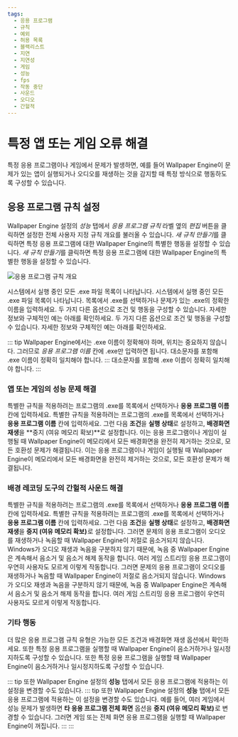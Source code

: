 ```yaml
---
tags:
  - 응용 프로그램
  - 규칙
  - 예외
  - 허용 목록
  - 블랙리스트
  - 지연
  - 지연성
  - 게임
  - 성능
  - fps
  - 작동 중단
  - 사운드
  - 오디오
  - 간헐적
---
```


# 특정 앱 또는 게임 오류 해결

특정 응용 프로그램이나 게임에서 문제가 발생하면, 예를 들어 Wallpaper Engine이 문제가 있는 앱이 실행되거나 오디오를 재생하는 것을 감지할 때 특정 방식으로 행동하도록 구성할 수 있습니다.

## 응용 프로그램 규칙 설정

Wallpaper Engine 설정의 *성능* 탭에서 *응용 프로그램 규칙* 라벨 옆의 *편집* 버튼을 클릭하면 설정한 전체 사용자 지정 규칙 개요를 불러올 수 있습니다. *새 규칙 만들기*를 클릭하면 특정 응용 프로그램에 대한 Wallpaper Engine의 특별한 행동을 설정할 수 있습니다. *새 규칙 만들기*를 클릭하면 특정 응용 프로그램에 대한 Wallpaper Engine의 특별한 행동을 설정할 수 있습니다.

![응용 프로그램 규칙 개요](./applicationrule.gif)

시스템에서 실행 중인 모든 .exe 파일 목록이 나타납니다. 시스템에서 실행 중인 모든 .exe 파일 목록이 나타납니다. 목록에서 .exe를 선택하거나 문제가 있는 .exe의 정확한 이름을 입력하세요. 두 가지 다른 옵션으로 조건 및 행동을 구성할 수 있습니다. 자세한 정보와 구체적인 예는 아래를 확인하세요. 두 가지 다른 옵션으로 조건 및 행동을 구성할 수 있습니다. 자세한 정보와 구체적인 예는 아래를 확인하세요.

::: tip
Wallpaper Engine에서는 .exe 이름이 정확해야 하며, 위치는 중요하지 않습니다. 그러므로 *응용 프로그램 이름* 칸에 .exe만 입력하면 됩니다. 대소문자를 포함해 .exe 이름이 정확히 일치해야 합니다. ::: 대소문자를 포함해 .exe 이름이 정확히 일치해야 합니다.
:::

### 앱 또는 게임의 성능 문제 해결

특별한 규칙을 적용하려는 프로그램의 .exe를 목록에서 선택하거나 **응용 프로그램 이름** 칸에 입력하세요. 특별한 규칙을 적용하려는 프로그램의 .exe를 목록에서 선택하거나 **응용 프로그램 이름** 칸에 입력하세요. 그런 다음 **조건**을 **실행 상태**로 설정하고, **배경화면 재생**을 **중지 (여유 메모리 확보)**로 설정합니다. 이는 응용 프로그램이나 게임이 실행될 때 Wallpaper Engine이 메모리에서 모든 배경화면을 완전히 제거하는 것으로, 모든 호환성 문제가 해결됩니다. 이는 응용 프로그램이나 게임이 실행될 때 Wallpaper Engine이 메모리에서 모든 배경화면을 완전히 제거하는 것으로, 모든 호환성 문제가 해결됩니다.

### 배경 레코딩 도구의 간헐적 사운드 해결

특별한 규칙을 적용하려는 프로그램의 .exe를 목록에서 선택하거나 **응용 프로그램 이름** 칸에 입력하세요. 특별한 규칙을 적용하려는 프로그램의 .exe를 목록에서 선택하거나 **응용 프로그램 이름** 칸에 입력하세요. 그런 다음 **조건**을 **실행 상태**로 설정하고, **배경화면 재생**을 **중지 (여유 메모리 확보)** 로 설정합니다. 그러면 문제의 응용 프로그램이 오디오를 재생하거나 녹음할 때 Wallpaper Engine이 저절로 음소거되지 않습니다. Windows가 오디오 재생과 녹음을 구분하지 않기 때문에, 녹음 중 Wallpaper Engine은 계속해서 음소거 및 음소거 해제 동작을 합니다. 여러 게임 스트리밍 응용 프로그램이 우연히 사용자도 모르게 이렇게 작동합니다. 그러면 문제의 응용 프로그램이 오디오를 재생하거나 녹음할 때 Wallpaper Engine이 저절로 음소거되지 않습니다. Windows가 오디오 재생과 녹음을 구분하지 않기 때문에, 녹음 중 Wallpaper Engine은 계속해서 음소거 및 음소거 해제 동작을 합니다. 여러 게임 스트리밍 응용 프로그램이 우연히 사용자도 모르게 이렇게 작동합니다.

### 기타 행동

더 많은 응용 프로그램 규칙 유형은 가능한 모든 조건과 배경화면 재생 옵션에서 확인하세요. 또한 특정 응용 프로그램을 실행할 때 Wallpaper Engine이 음소거하거나 일시정지하도록 구성할 수 있습니다. 또한 특정 응용 프로그램을 실행할 때 Wallpaper Engine이 음소거하거나 일시정지하도록 구성할 수 있습니다.

::: tip
또한 Wallpaper Engine 설정의 **성능** 탭에서 모든 응용 프로그램에 적용하는 이 설정을 변경할 수도 있습니다. ::: tip 또한 Wallpaper Engine 설정의 **성능** 탭에서 모든 응용 프로그램에 적용하는 이 설정을 변경할 수도 있습니다. 예를 들어, 여러 게임에서 성능 문제가 발생하면 **타 응용 프로그램 전체 화면** 옵션을 **중지 (여유 메모리 확보)** 로 변경할 수 있습니다. 그러면 게임 또는 전체 화면 응용 프로그램을 실행할 때 Wallpaper Engine이 꺼집니다.
:::
:::
